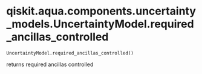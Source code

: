 # qiskit.aqua.components.uncertainty\_models.UncertaintyModel.required\_ancillas\_controlled

`UncertaintyModel.required_ancillas_controlled()`

returns required ancillas controlled
